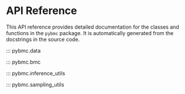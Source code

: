 # API Reference

This API reference provides detailed documentation for the classes and functions in the `pybmc` package. It is automatically generated from the docstrings in the source code.

::: pybmc.data

::: pybmc.bmc

::: pybmc.inference_utils

::: pybmc.sampling_utils